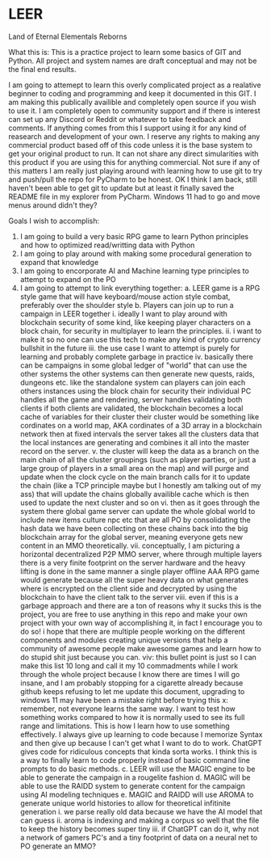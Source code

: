 # LEER
Land of Eternal Elementals Reborns

What this is: This is a practice project to learn some basics of GIT and Python. All project and system names are draft conceptual and may not be the final end results. 

I am going to attemept to learn this overly complicated project as a realative beginner to coding and programming and keep it documented in this GIT. 
I am making this publically availible and completely open source if you wish to use it.
I am completely open to community support and if there is interest can set up any Discord or Reddit or whatever to take feedback and comments.
If anything comes from this I support using it for any kind of reasearch and development of your own.
I reserve any rights to making any commercial product based off of this code unless it is the base system to get your original product to run. It can not share any direct simularities with this product if you are using this for anything commercial.
Not sure if any of this matters I am really just playing around with learning how to use git to try and push/pull the repo for PyCharm to be honest.
OK I think I am back, still haven't been able to get git to update but at least it finally saved the README file in my explorer from PyCharm. Windows 11 had to go and move menus around didn't they? 

Goals I wish to accomplish:
1. I am going to build a very basic RPG game to learn Python principles and how to optimized read/writting data with Python
2. I am going to play around with making some procedural generation to expand that knowledge
3. I am going to encorporate AI and Machine learning type principles to attempt to expand on the PO
4. I am going to attempt to link everything together:
	a. LEER game is a RPG style game that will have keyboard/mouse action style combat, preferably over the shoulder style 
	b. Players can join up to run a campaign in LEER together
		i. ideally I want to play around with blockchain security of some kind, like keeping player characters on a block chain, for security in multiplayer to learn the principles.
		ii. i want to make it so no one can use this tech to make any kind of crypto currency bullshit in the future
		iii. the use case I want to attempt is purely for learning and probably complete garbage in practice
		iv. basically there can be campaigns in some global ledger of "world" that can use the other systems
			the other systems can then generate new quests, raids, dungeons etc. like the standalone system can
			players can join each others instances using the block chain for security
			their individual PC handles all the game and rendering, server handles validating both clients
			if both clients are validated, the blockchain becomes a local cache of variables for their cluster
			their cluster would be something like cordinates on a world map, AKA cordinates of a 3D array in a blockchain network
			then at fixed intervals the server takes all the clusters data that the local instances are generating
			and combines it all into the master record on the server. 
		v. the cluster will keep the data as a branch on the main chain of all the cluster groupings (such as player parties, or just a large group of players in a small area on the map)
			and will purge and update when the clock cycle on the main branch calls for it to update the chain (like a TCP principle maybe but I honestly am talking out of my ass)
			that will update the chains globally availible cache which is then used to update the next cluster and so on
		vi. then as it goes through the system there global game server can update the whole global world to include new items culture npc etc that are all PO by consolidating the hash data 
			we have been collecting on these chains back into the big blockchain array for the global server, meaning everyone gets new content in an MMO theoretically.
		vii. conceptually, I am picturing a horizontal decentralized P2P MMO server, where through multiple layers there is a very finite footprint on the server hardware and the heavy lifting is done
			in the same manner a single player offline AAA RPG game would generate because all the super heavy data on what generates where is encrypted on the client side and decrypted by using the blockchain
			to have the client talk to the server
		viii. even if this is a garbage approach and there are a ton of reasons why it sucks this is the project, you are free to use anything in this repo and make your own project with your own way of accomplishing it,
			in fact I encourage you to do so! i hope that there are multiple people working on the different components and modules creating unique versions that help a community of awesome people make awesome games and
			learn how to do stupid shit just because you can. 
		viv: this bullet point is just so I can make this list 10 long and call it my 10 commadments while I work through the whole project because I know there are times I will go insane, and I am probably stopping for
		a cigarette already because github keeps refusing to let me update this document, upgrading to windows 11 may have been a mistake right before trying this 
		x: remember, not everyone learns the same way. I want to test how something works compared to how it is normally used to see its full range and limitations. This is how I learn how to use something effectively.
			I always give up learning to code because I memorize Syntax and then give up because I can't get what I want to do to work. ChatGPT gives code for ridiculous concepts that kinda sorta works. I think this is
			a way to finally learn to code properly instead of basic command line prompts to do basic methods. 
	c. LEER will use the MAGIC engine to be able to generate the campaign in a rougelite fashion
	d. MAGIC will be able to use the RAIDD system to generate content for the campaign using AI modeling techniques
	e. MAGIC and RAIDD will use AROMA to generate unique world histories to allow for theoretical infitinite generation 
		i. we parse really old data because we have the AI model that can guess 
		ii. aroma is indexing and making a corpus so well that the file to keep the history becomes super tiny
		iii. if ChatGPT can do it, why not a network of gamers PC's and a tiny footprint of data on a neural net to PO generate an MMO?
		